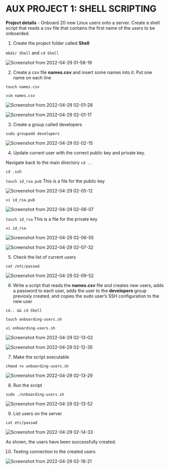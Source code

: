 # AUX PROJECT 1: SHELL SCRIPTING

**Project details** - Onboard 20 new Linux users onto a server. Create a shell script that reads a csv file that contains the first name of the users to be onboarded.

1. Create the project folder called **Shell**

`mkdir Shell` and `cd Shell`

![Screenshot from 2022-04-29 01-58-19](https://user-images.githubusercontent.com/34113547/165867550-287fc63c-848d-42e2-8d0d-b83fbaa745c4.png)

2. Create a csv file **names.csv** and insert some names into it. Put one name on each line

`touch names.csv`

`vim names.csv`

![Screenshot from 2022-04-29 02-01-28](https://user-images.githubusercontent.com/34113547/165867663-410091e4-7700-4f19-b295-b698d948bc78.png)

![Screenshot from 2022-04-29 02-01-17](https://user-images.githubusercontent.com/34113547/165867605-4e784a04-c585-4d44-a475-58029a2debe9.png)

3. Create a group called developers

`sudo groupadd developers`

![Screenshot from 2022-04-29 02-02-15](https://user-images.githubusercontent.com/34113547/165867686-9595d304-e720-4215-8d52-0efda5b9114c.png)

4. Update current user with the correct public key and private key.

Navigate back to the main directory `cd ..` 

`cd .ssh`

`touch id_rsa.pub` This is a file for the public key

![Screenshot from 2022-04-29 02-05-12](https://user-images.githubusercontent.com/34113547/165867728-dfc416fd-3a12-4f27-a871-1d460438376a.png)

`vi id_rsa.pub`

![Screenshot from 2022-04-29 02-06-07](https://user-images.githubusercontent.com/34113547/165867740-11ffbc54-f0c4-4ef0-9c19-d2bb0b4b1eb9.png)

`touch id_rsa` This is a file for the private key

`vi id_rsa`

![Screenshot from 2022-04-29 02-06-55](https://user-images.githubusercontent.com/34113547/165867795-5d9aa5ab-7fed-4d5a-8cce-dff82a8eb452.png)

![Screenshot from 2022-04-29 02-07-32](https://user-images.githubusercontent.com/34113547/165867857-cbf7e266-d2df-4f73-84ba-6862c4c883e8.png)

5. Check the list of current users

`cat /etc/passwd`

![Screenshot from 2022-04-29 02-09-52](https://user-images.githubusercontent.com/34113547/165867873-ca078e41-4246-4595-b30e-e1c3739e18f3.png)

6. Write a script that reads the **names.csv** file and creates new users, adds a password to each user, adds the user to the **developers** group previosly created, and copies the sudo user’s SSH configuration to the new user

`cd.. && cd Shell` 

`touch onboarding-users.sh`

`vi onboarding-users.sh`

![Screenshot from 2022-04-29 02-13-02](https://user-images.githubusercontent.com/34113547/165867920-5e2dfa39-0efe-4ced-8b0e-bb6e77d1c66c.png)

![Screenshot from 2022-04-29 02-12-35](https://user-images.githubusercontent.com/34113547/165867939-5400becf-60a9-4ea6-8799-14070be50682.png)

7. Make the script executable 

`chmod +x onboarding-users.sh`

![Screenshot from 2022-04-29 02-13-29](https://user-images.githubusercontent.com/34113547/165867995-96c359d2-d25e-4a7b-a929-29bb5c02b03f.png)

8. Run the script 

`sudo ./onboarding-users.sh`

![Screenshot from 2022-04-29 02-13-52](https://user-images.githubusercontent.com/34113547/165868013-27b0d155-91d9-4810-8035-ed1f3e32fc59.png)

9. List users on the server

`cat etc/passwd`

![Screenshot from 2022-04-29 02-14-33](https://user-images.githubusercontent.com/34113547/165868031-9c9af502-bb35-4d09-bb41-5fa37b39a2df.png)

As shown, the users have been successfully created.


10. Testing connection to the created users

![Screenshot from 2022-04-29 02-18-21](https://user-images.githubusercontent.com/34113547/165868064-a6a70f64-258f-4c84-8caf-fa92f66c8818.png)

